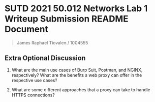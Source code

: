 # SUTD 2021 50.012 Networks Lab 1 Writeup Submission README Document

> James Raphael Tiovalen / 1004555

## Extra Optional Discussion

1. What are the main use cases of Burp Suit, Postman, and NGINX, respectively? What are the benefits a web proxy can offer in the respective use cases?

2. What are some different approaches that a proxy can take to handle HTTPS connections?
